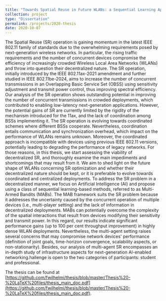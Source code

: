 ```yaml
---
title: "Towards Spatial Reuse in Future WLANs: a Sequential Learning Approach"
collection: project
type: "Dissertation"
permalink: /projects/2020-thesis
date: 2020-10-07
---
```


The Spatial Reuse (SR) operation is gaining momentum in the latest IEEE 802.11 family of standards due to the overwhelming requirements posed by next-generation wireless networks. In particular, the rising traffic requirements and the number of concurrent devices compromise the efficiency of increasingly crowded Wireless Local Area Networks (WLANs) and throw into question their decentralized nature. The SR operation, initially introduced by the IEEE 802.11ax-2021 amendment and further studied in IEEE 802.11be-2024, aims to increase the number of concurrent transmissions in an Overlapping Basic Service Set (OBSS) using sensitivity adjustment and transmit power control, thus improving spectral efficiency. Our analysis of the SR operation shows outstanding potential in improving the number of concurrent transmissions in crowded deployments, which contributed to enabling low-latency next-generation applications. However, the potential gains of SR are currently limited by the rigidity of the mechanism introduced for the 11ax, and the lack of coordination among BSSs implementing it. The SR operation is evolving towards coordinated schemes where different BSSs cooperate. Nevertheless, coordination entails communication and synchronization overhead, which impact on the performance of WLANs remains unknown. Moreover, the coordinated approach is incompatible with devices using previous IEEE 802.11 versions, potentially leading to degrading the performance of legacy networks. For those reasons, in this thesis, we start assessing the viability of decentralized SR, and thoroughly examine the main impediments and shortcomings that may result from it. We aim to shed light on the future shape of WLANs concerning SR optimization and whether their decentralized nature should be kept, or it is preferable to evolve towards coordinated and centralized deployments. To address the SR problem in a decentralized manner, we focus on Artificial Intelligence (AI) and propose using a class of sequential learning-based methods, referred to as Multi-Armed Bandits (MABs). The MAB framework suits the SR problem because it addresses the uncertainty caused by the concurrent operation of multiple devices (i.e., multi-player setting) and the lack of information in decentralized deployments. MABs can potentially overcome the complexity of the spatial interactions that result from devices modifying their sensitivity and transmit power. In this regard, our results indicate significant performance gains (up to 100 per cent throughput improvement) in highly dense WLAN deployments. Nevertheless, the multi-agent setting raises several concerns that may compromise network devices' performance (definition of joint goals, time-horizon convergence, scalability aspects, or non-stationarity). Besides, our analysis of multi-agent SR encompasses an in-depth study of infrastructure aspects for next-generation AI-enabled networking.hallenge is open to the two categories of participants: student and professional.

The thesis can be found at [https://github.com/fwilhelmi/thesis/blob/master/Thesis%20-%20LaTeX%20files/thesis_main_doc.pdf](https://github.com/fwilhelmi/thesis/blob/master/Thesis%20-%20LaTeX%20files/thesis_main_doc.pdf).